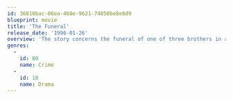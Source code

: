 ```yaml
---
id: 36810bac-06ea-4b0e-9621-74850be8e6d9
blueprint: movie
title: 'The Funeral'
release_date: '1996-01-26'
overview: 'The story concerns the funeral of one of three brothers in a family of gangsters that lived in New York in 1930s. Details of the past of the brothers and their families are shown through a series of flashbacks, climaxing in a shocking ending.'
genres:
  -
    id: 80
    name: Crime
  -
    id: 18
    name: Drama
---
```

